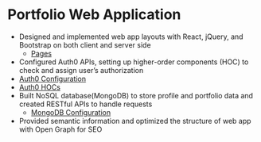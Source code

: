 # Portfolio Web Application
* Designed and implemented web app layouts with React, jQuery, and Bootstrap on both client and server side 
  * [Pages](https://github.com/Jsonghh/portfolio-jh/tree/master/pages)
* Configured Auth0 APIs, setting up higher-order components (HOC) to check and assign user’s authorization
 * [Auth0 Configuration](https://github.com/Jsonghh/portfolio-jh/blob/master/services/auth0.js)
  * [Auth0 HOCs](https://github.com/Jsonghh/portfolio-jh/tree/master/components/hoc)
* Built NoSQL database(MongoDB) to store profile and portfolio data and created RESTful APIs to handle requests
  * [MongoDB Configuration](https://github.com/Jsonghh/portfolio-jh/tree/master/server)
* Provided semantic information and optimized the structure of web app with Open Graph for SEO
